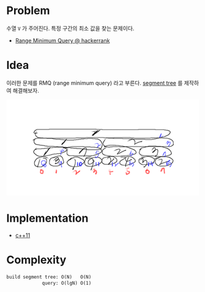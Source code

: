 # Problem

수열 `V` 가 주어진다. 특정 구간의 최소 값을 찾는 문제이다.

* [Range Minimum Query @ hackerrank](https://www.hackerrank.com/challenges/range-minimum-query/problem)

# Idea

이러한 문제를 RMQ (range minimum query) 라고 부른다. [segment tree](/fundamentals/tree/segmenttree/README.md) 를 제작하여 해결해보자. 

![](/_img/segmenttree.png)

# Implementation

* [c++11](a.cpp)

# Complexity

```
build segment tree: O(N)   O(N)
             query: O(lgN) O(1)
```
